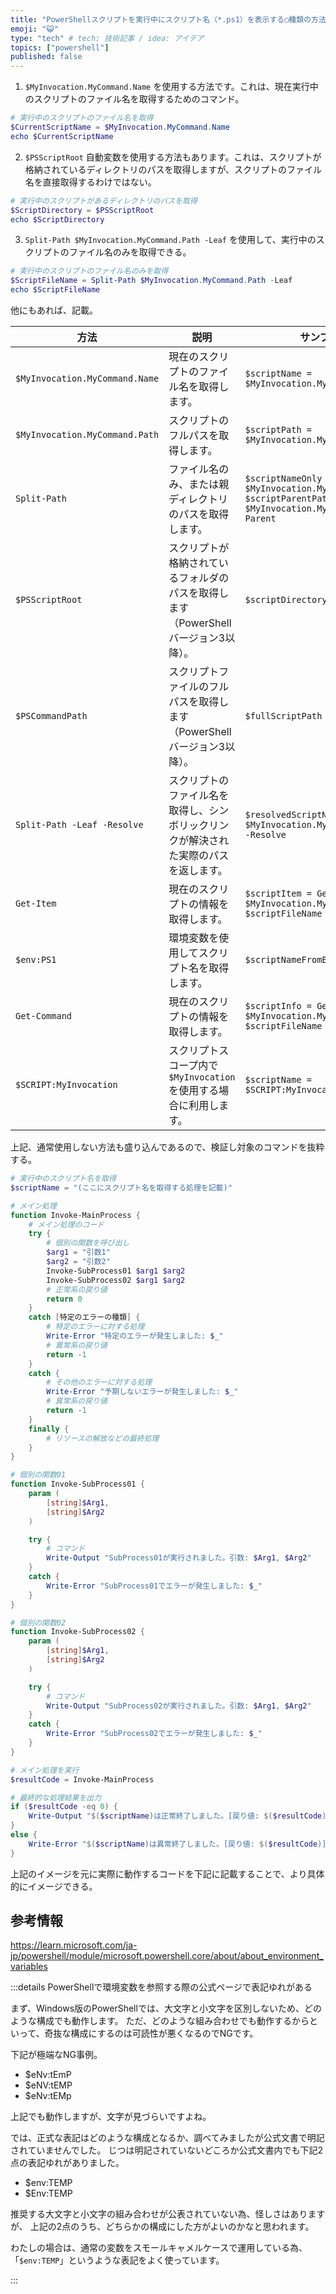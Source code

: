 ```yaml
---
title: "PowerShellスクリプトを実行中にスクリプト名（*.ps1）を表示する◯種類の方法"
emoji: "😺"
type: "tech" # tech: 技術記事 / idea: アイデア
topics: ["powershell"]
published: false
---
```


1. `$MyInvocation.MyCommand.Name` を使用する方法です。これは、現在実行中のスクリプトのファイル名を取得するためのコマンド。

```powershell
# 実行中のスクリプトのファイル名を取得
$CurrentScriptName = $MyInvocation.MyCommand.Name
echo $CurrentScriptName
```

2. `$PSScriptRoot` 自動変数を使用する方法もあります。これは、スクリプトが格納されているディレクトリのパスを取得しますが、スクリプトのファイル名を直接取得するわけではない。

```powershell
# 実行中のスクリプトがあるディレクトリのパスを取得
$ScriptDirectory = $PSScriptRoot
echo $ScriptDirectory
```

3. `Split-Path $MyInvocation.MyCommand.Path -Leaf` を使用して、実行中のスクリプトのファイル名のみを取得できる。

```powershell
# 実行中のスクリプトのファイル名のみを取得
$ScriptFileName = Split-Path $MyInvocation.MyCommand.Path -Leaf
echo $ScriptFileName
```

他にもあれば、記載。

| 方法 | 説明 | サンプルコード |
| --- | --- | --- |
| `$MyInvocation.MyCommand.Name` | 現在のスクリプトのファイル名を取得します。 | `$scriptName = $MyInvocation.MyCommand.Name` |
| `$MyInvocation.MyCommand.Path` | スクリプトのフルパスを取得します。 | `$scriptPath = $MyInvocation.MyCommand.Path` |
| `Split-Path` | ファイル名のみ、または親ディレクトリのパスを取得します。 | `$scriptNameOnly = Split-Path $MyInvocation.MyCommand.Path -Leaf`<br>`$scriptParentPath = Split-Path $MyInvocation.MyCommand.Path -Parent` |
| `$PSScriptRoot` | スクリプトが格納されているフォルダのパスを取得します（PowerShellバージョン3以降）。 | `$scriptDirectory = $PSScriptRoot` |
| `$PSCommandPath` | スクリプトファイルのフルパスを取得します（PowerShellバージョン3以降）。 | `$fullScriptPath = $PSCommandPath` |
| `Split-Path -Leaf -Resolve` | スクリプトのファイル名を取得し、シンボリックリンクが解決された実際のパスを返します。 | `$resolvedScriptName = Split-Path $MyInvocation.MyCommand.Path -Leaf -Resolve` |
| `Get-Item` | 現在のスクリプトの情報を取得します。 | `$scriptItem = Get-Item -Path $MyInvocation.MyCommand.Path`<br>`$scriptFileName = $scriptItem.Name` |
| `$env:PS1` | 環境変数を使用してスクリプト名を取得します。 | `$scriptNameFromEnv = $env:PS1` |
| `Get-Command` | 現在のスクリプトの情報を取得します。 | `$scriptInfo = Get-Command -Name $MyInvocation.MyCommand.Name`<br>`$scriptFileName = $scriptInfo.Name` |
| `$SCRIPT:MyInvocation` | スクリプトスコープ内で`$MyInvocation`を使用する場合に利用します。 | `$scriptName = $SCRIPT:MyInvocation.MyCommand.Name` |

上記、通常使用しない方法も盛り込んであるので、検証し対象のコマンドを抜粋する。

```powershell:xxx.ps1
# 実行中のスクリプト名を取得
$scriptName = "(ここにスクリプト名を取得する処理を記載)"

# メイン処理
function Invoke-MainProcess {
    # メイン処理のコード
    try {
        # 個別の関数を呼び出し
        $arg1 = "引数1"
        $arg2 = "引数2"
        Invoke-SubProcess01 $arg1 $arg2
        Invoke-SubProcess02 $arg1 $arg2
        # 正常系の戻り値
        return 0
    }
    catch [特定のエラーの種類] {
        # 特定のエラーに対する処理
        Write-Error "特定のエラーが発生しました: $_"
        # 異常系の戻り値
        return -1
    }
    catch {
        # その他のエラーに対する処理
        Write-Error "予期しないエラーが発生しました: $_"
        # 異常系の戻り値
        return -1
    }
    finally {
        # リソースの解放などの最終処理
    }
}

# 個別の関数01
function Invoke-SubProcess01 {
    param (
        [string]$Arg1,
        [string]$Arg2
    )

    try {
        # コマンド
        Write-Output "SubProcess01が実行されました。引数: $Arg1, $Arg2"
    }
    catch {
        Write-Error "SubProcess01でエラーが発生しました: $_"
    }
}

# 個別の関数02
function Invoke-SubProcess02 {
    param (
        [string]$Arg1,
        [string]$Arg2
    )

    try {
        # コマンド
        Write-Output "SubProcess02が実行されました。引数: $Arg1, $Arg2"
    }
    catch {
        Write-Error "SubProcess02でエラーが発生しました: $_"
    }
}

# メイン処理を実行
$resultCode = Invoke-MainProcess

# 最終的な処理結果を出力
if ($resultCode -eq 0) {
    Write-Output "$($scriptName)は正常終了しました。[戻り値: $($resultCode)]"
}
else {
    Write-Error "$($scriptName)は異常終了しました。[戻り値: $($resultCode)]"
}
```

上記のイメージを元に実際に動作するコードを下記に記載することで、より具体的にイメージできる。

## 参考情報

https://learn.microsoft.com/ja-jp/powershell/module/microsoft.powershell.core/about/about_environment_variables

:::details PowerShellで環境変数を参照する際の公式ページで表記ゆれがある

まず、Windows版のPowerShellでは、大文字と小文字を区別しないため、どのような構成でも動作します。
ただ、どのような組み合わせでも動作するからといって、奇抜な構成にするのは可読性が悪くなるのでNGです。

下記が極端なNG事例。

- $eNv:tEmP
- $eNV:tEMP
- $eNv:tEMp

上記でも動作しますが、文字が見づらいですよね。

では、正式な表記はどのような構成となるか、調べてみましたが公式文書で明記されていませんでした。
じつは明記されていないどころか公式文書内でも下記2点の表記ゆれがありました。

- $env:TEMP
- $Env:TEMP

推奨する大文字と小文字の組み合わせが公表されていない為、怪しさはありますが、
上記の2点のうち、どちらかの構成にした方がよいのかなと思われます。

わたしの場合は、通常の変数をスモールキャメルケースで運用している為、
「`$env:TEMP`」というような表記をよく使っています。

:::